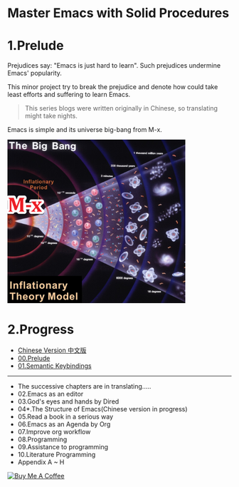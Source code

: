 # Master Emacs with Solid Procedures

# 1.Prelude

Prejudices say: \"Emacs is just hard to learn\". Such prejudices undermine Emacs\' popularity.

This minor project try to break the prejudice and denote how could take least efforts and suffering to learn Emacs.

> This series blogs were written originally in Chinese, so translating might take nights.

Emacs is simple and its universe big-bang from M-x.

<img src="images/big-bang02.png" alt="image" width="400" >


# 2.Progress

- [Chinese Version 中文版](readme-cn.org)
- [00.Prelude](00.prelude.org)
- [01.Semantic Keybindings](01.semantic-keybinding-en.org)

------------------------------------------------------------------------

- The successive chapters are in translating.....
- 02.Emacs as an editor
- 03.God\'s eyes and hands by Dired
- 04\*.The Structure of Emacs(Chinese version in progress)
- 05.Read a book in a serious way
- 06.Emacs as an Agenda by Org
- 07.Improve org workflow
- 08.Programming
- 09.Assistance to programming
- 10.Literature Programming
-   Appendix A \~ H

<a href="https://www.buymeacoffee.com/wizardMaster" target="_blank"><img src="https://cdn.buymeacoffee.com/buttons/v2/default-yellow.png" alt="Buy Me A Coffee" style="height: 60px !important;width: 217px !important;" ></a>
